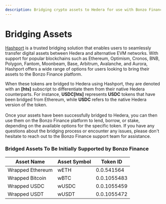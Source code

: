 ```yaml
---
description: Bridging crypto assets to Hedera for use with Bonzo Finance
---
```


# Bridging Assets

[Hashport](https://www.hashport.network/) is a trusted bridging solution that enables users to seamlessly transfer digital assets between Hedera and alternative EVM networks. With support for popular blockchains such as Ethereum, Optimism, Cronos, BNB, Polygon, Fantom, Moonbeam, Base, Arbitrum, Avalanche, and Aurora, Hashport offers a wide range of options for users looking to bring their assets to the Bonzo Finance platform.

When these tokens are bridged to Hedera using Hashport, they are denoted with an **\[hts]** subscript to differentiate them from their native Hedera counterparts. For instance, **USDC\[hts]** represents **USDC** tokens that have been bridged from Ethereum, while **USDC** refers to the native Hedera version of the token.\
\
Once your assets have been successfully bridged to Hedera, you can then use them on the Bonzo Finance platform to lend, borrow, or stake, depending on the available options for the specific token. If you have any questions about the bridging process or encounter any issues, please don't hesitate to reach out to the Bonzo Finance support team for assistance.

### Bridged Assets To Be Initially Supported by Bonzo Finance

| Asset Name       | Asset Symbol | Token ID    |
| ---------------- | ------------ | ----------- |
| Wrapped Ethereum | wETH         | 0.0.541564  |
| Wrapped Bitcoin  | wBTC         | 0.0.1055483 |
| Wrapped USDC     | wUSDC        | 0.0.1055459 |
| Wrapped USDT     | wUSDT        | 0.0.1055472 |
